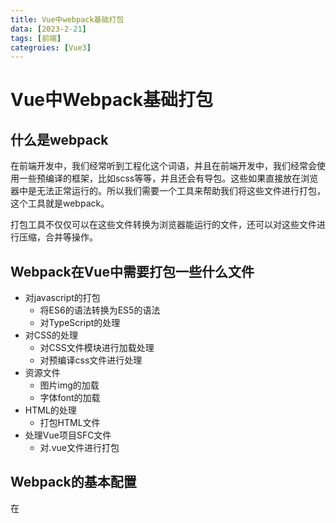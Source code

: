 ```yaml
---
title: Vue中webpack基础打包
data: [2023-2-21]
tags: [前端]
categroies: [Vue3]
---
```


# Vue中Webpack基础打包

## 什么是webpack

在前端开发中，我们经常听到工程化这个词语，并且在前端开发中，我们经常会使用一些预编译的框架，比如scss等等，并且还会有导包。这些如果直接放在浏览器中是无法正常运行的。所以我们需要一个工具来帮助我们将这些文件进行打包，这个工具就是webpack。

打包工具不仅仅可以在这些文件转换为浏览器能运行的文件，还可以对这些文件进行压缩，合并等操作。

## Webpack在Vue中需要打包一些什么文件

- 对javascript的打包
    - 将ES6的语法转换为ES5的语法
    - 对TypeScript的处理
- 对CSS的处理
    - 对CSS文件模块进行加载处理
    - 对预编译css文件进行处理
- 资源文件
    - 图片img的加载
    - 字体font的加载
- HTML的处理
    - 打包HTML文件
- 处理Vue项目SFC文件
    - 对.vue文件进行打包

## Webpack的基本配置

在